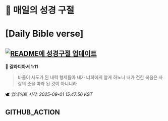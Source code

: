 # 🙏 매일의 성경 구절
# [Daily Bible verse]
## [![README에 성경구절 업데이트](https://github.com/DONGSUKA/first_test/actions/workflows/update-readme-bible.yml/badge.svg)](https://github.com/DONGSUKA/first_test/actions/workflows/update-readme-bible.yml)
<!-- START_BIBLE_VERSE -->
📖 **갈라디아서 1:11**
> 바울이 사도가 된 내력 형제들아 내가 너희에게 알게 하노니 내가 전한 복음은 사람의 뜻을 따라 된 것이 아니니라

🕊️ _업데이트 시각: 2025-09-01 15:47:56 KST_
  <!-- END_BIBLE_VERSE -->
## GITHUB_ACTION
